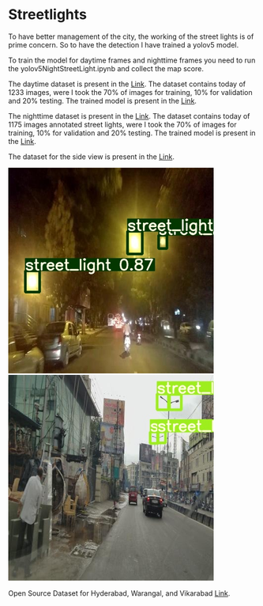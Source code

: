 # Streetlights

To have better management of the city, the working of the street lights is of prime concern. So to have the detection I have trained a yolov5 model.

To train the model for daytime frames and nighttime frames you need to run the yolov5NightStreetLight.ipynb and collect the map score.

The daytime dataset is present in the [Link](https://iiitaphyd.sharepoint.com/:f:/r/sites/Mobility-Mobility-RA/Shared%20Documents/Mobility%20-RA/Amandeep%20Kumar/Amandeep/day_frames?csf=1&web=1&e=19V2RD). The dataset contains today of 1233 images, were I took the 70% of images for training, 10% for validation and 20% testing. The trained model is present in the [Link](https://drive.google.com/drive/folders/1XQ7Ll1aX2Jrww7DdNFFSdNPH_FPyqcAP).

The nighttime dataset is present in the [Link](https://iiitaphyd.sharepoint.com/:f:/r/sites/Mobility-Mobility-RA/Shared%20Documents/Mobility%20-RA/Amandeep%20Kumar/Amandeep/night_frames?csf=1&web=1&e=wHWDRg). The dataset contains today of 1175 images annotated street lights, were I took the 70% of images for training, 10% for validation and 20% testing. The trained model is present in the [Link](https://drive.google.com/drive/folders/1XQ7Ll1aX2Jrww7DdNFFSdNPH_FPyqcAP).

The dataset for the side view is present in the [Link](https://iiitaphyd.sharepoint.com/:f:/r/sites/Mobility-Mobility-RA/Shared%20Documents/Mobility%20-RA/Amandeep%20Kumar/Amandeep/side_view?csf=1&web=1&e=FArfgJ).

![](readme-images/frame1.jpg)![](readme-images/frame2.jpg)

Open Source Dataset for Hyderabad, Warangal, and Vikarabad [Link](https://drive.google.com/file/d/1gaPOnrerAx68MLBlDdBtH9wEdzWdmAqS/view?usp=sharing).
